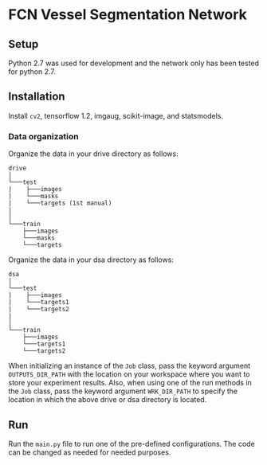 # FCN Vessel Segmentation Network

## Setup

Python 2.7 was used for development and the network only has been tested for python 2.7.

## Installation

Install `cv2`, tensorflow 1.2, imgaug, scikit-image, and statsmodels.

### Data organization

Organize the data in your drive directory as follows:

```
drive
│
└───test
|    ├───images
|    └───masks
|    └───targets (1st manual)
|
│
└───train
    ├───images
    └───masks
    └───targets
```
Organize the data in your dsa directory as follows:

```
dsa
│
└───test
|    ├───images
|    └───targets1
|    └───targets2
|
│
└───train
    ├───images
    └───targets1
    └───targets2
```
When initializing an instance of the `Job` class, pass the keyword argument `OUTPUTS_DIR_PATH` with the location on your
workspace where you want to store your experiment results. Also, when using one of the run methods in the `Job` class,
pass the keyword argument `WRK_DIR_PATH` to specify the location in which the above drive or dsa directory is located.

## Run
Run the `main.py` file to run one of the pre-defined configurations. The code can be changed as needed for needed
purposes.